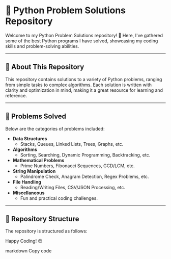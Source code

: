 # 🐍 Python Problem Solutions Repository

Welcome to my Python Problem Solutions repository! 🚀 Here, I've gathered some of the best Python programs I have solved, showcasing my coding skills and problem-solving abilities.

---

## 📌 About This Repository

This repository contains solutions to a variety of Python problems, ranging from simple tasks to complex algorithms. Each solution is written with clarity and optimization in mind, making it a great resource for learning and reference.

---

## 🧩 Problems Solved

Below are the categories of problems included:

- **Data Structures**  
  - Stacks, Queues, Linked Lists, Trees, Graphs, etc.
- **Algorithms**  
  - Sorting, Searching, Dynamic Programming, Backtracking, etc.
- **Mathematical Problems**  
  - Prime Numbers, Fibonacci Sequences, GCD/LCM, etc.
- **String Manipulation**  
  - Palindrome Check, Anagram Detection, Regex Problems, etc.
- **File Handling**  
  - Reading/Writing Files, CSV/JSON Processing, etc.
- **Miscellaneous**  
  - Fun and practical coding challenges.

---

## 📁 Repository Structure

The repository is structured as follows:

Happy Coding! 😊

markdown
Copy code